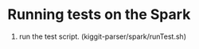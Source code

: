 Running tests on the Spark 
===========================

1. run the test script. (kiggit-parser/spark/runTest.sh)

